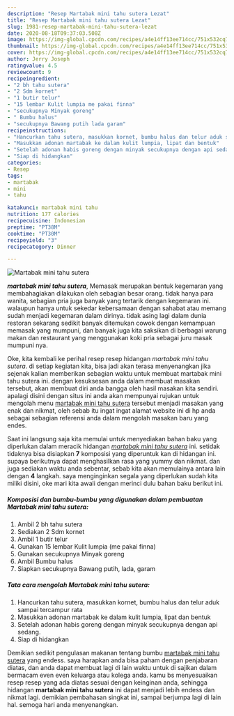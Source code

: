 ```yaml
---
description: "Resep Martabak mini tahu sutera Lezat"
title: "Resep Martabak mini tahu sutera Lezat"
slug: 1981-resep-martabak-mini-tahu-sutera-lezat
date: 2020-08-18T09:37:03.508Z
image: https://img-global.cpcdn.com/recipes/a4e14ff13ee714cc/751x532cq70/martabak-mini-tahu-sutera-foto-resep-utama.jpg
thumbnail: https://img-global.cpcdn.com/recipes/a4e14ff13ee714cc/751x532cq70/martabak-mini-tahu-sutera-foto-resep-utama.jpg
cover: https://img-global.cpcdn.com/recipes/a4e14ff13ee714cc/751x532cq70/martabak-mini-tahu-sutera-foto-resep-utama.jpg
author: Jerry Joseph
ratingvalue: 4.5
reviewcount: 9
recipeingredient:
- "2 bh tahu sutera"
- "2 Sdm kornet"
- "1 butir telur"
- "15 lembar Kulit lumpia me pakai finna"
- "secukupnya Minyak goreng"
- " Bumbu halus"
- "secukupnya Bawang putih lada garam"
recipeinstructions:
- "Hancurkan tahu sutera, masukkan kornet, bumbu halus dan telur aduk sampai tercampur rata"
- "Masukkan adonan martabak ke dalam kulit lumpia, lipat dan bentuk"
- "Setelah adonan habis goreng dengan minyak secukupnya dengan api sedang."
- "Siap di hidangkan"
categories:
- Resep
tags:
- martabak
- mini
- tahu

katakunci: martabak mini tahu 
nutrition: 177 calories
recipecuisine: Indonesian
preptime: "PT38M"
cooktime: "PT30M"
recipeyield: "3"
recipecategory: Dinner

---
```



![Martabak mini tahu sutera](https://img-global.cpcdn.com/recipes/a4e14ff13ee714cc/751x532cq70/martabak-mini-tahu-sutera-foto-resep-utama.jpg)

<b><i>martabak mini tahu sutera</i></b>, Memasak merupakan bentuk kegemaran yang membahagiakan dilakukan oleh sebagian besar orang. tidak hanya para wanita, sebagian pria juga banyak yang tertarik dengan kegemaran ini. walaupun hanya untuk sekedar kebersamaan dengan sahabat atau memang sudah menjadi kegemaran dalam dirinya. tidak asing lagi dalam dunia restoran sekarang sedikit banyak ditemukan cowok dengan kemampuan memasak yang mumpuni, dan banyak juga kita saksikan di berbagai warung makan dan restaurant yang menggunakan koki pria sebagai juru masak mumpuni nya.

Oke, kita kembali ke perihal resep resep hidangan <i>martabak mini tahu sutera</i>. di setiap kegiatan kita, bisa jadi akan terasa menyenangkan jika sejenak kalian memberikan sebagian waktu untuk membuat martabak mini tahu sutera ini. dengan kesuksesan anda dalam membuat masakan tersebut, akan membuat diri anda bangga oleh hasil masakan kita sendiri. apalagi disini dengan situs ini anda akan mempunyai rujukan untuk mengolah menu <u>martabak mini tahu sutera</u> tersebut menjadi masakan yang enak dan nikmat, oleh sebab itu ingat ingat alamat website ini di hp anda sebagai sebagian referensi anda dalam mengolah masakan baru yang endes.




Saat ini langsung saja kita memulai untuk menyediakan bahan baku yang diperlukan dalam meracik hidangan <u><i>martabak mini tahu sutera</i></u> ini. setidak tidaknya bisa disiapkan <b>7</b> komposisi yang diperuntuk kan di hidangan ini. supaya berikutnya dapat menghasilkan rasa yang yummy dan nikmat. dan juga sediakan waktu anda sebentar, sebab kita akan memulainya antara lain dengan <b>4</b> langkah. saya menginginkan segala yang diperlukan sudah kita miliki disini, oke mari kita awali dengan merinci dulu bahan baku berikut ini.

<!--inarticleads1-->

##### Komposisi dan bumbu-bumbu yang digunakan dalam pembuatan Martabak mini tahu sutera:

1. Ambil 2 bh tahu sutera
1. Sediakan 2 Sdm kornet
1. Ambil 1 butir telur
1. Gunakan 15 lembar Kulit lumpia (me pakai finna)
1. Gunakan secukupnya Minyak goreng
1. Ambil  Bumbu halus
1. Siapkan secukupnya Bawang putih, lada, garam




<!--inarticleads2-->

##### Tata cara mengolah Martabak mini tahu sutera:

1. Hancurkan tahu sutera, masukkan kornet, bumbu halus dan telur aduk sampai tercampur rata
1. Masukkan adonan martabak ke dalam kulit lumpia, lipat dan bentuk
1. Setelah adonan habis goreng dengan minyak secukupnya dengan api sedang.
1. Siap di hidangkan




Demikian sedikit pengulasan makanan tentang bumbu <u>martabak mini tahu sutera</u> yang endess. saya harapkan anda bisa paham dengan penjabaran diatas, dan anda dapat membuat lagi di lain waktu untuk di sajikan dalam bermacam even even keluarga atau kolega anda. kamu bs menyesuaikan resep resep yang ada diatas sesuai dengan keinginan anda, sehingga hidangan <b>martabak mini tahu sutera</b> ini dapat menjadi lebih endess dan nikmat lagi. demikian pembahasan singkat ini, sampai berjumpa lagi di lain hal. semoga hari anda menyenangkan.
